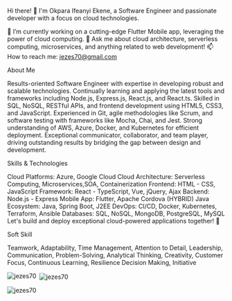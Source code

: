 Hi there! 👋
I'm Okpara Ifeanyi Ekene, a Software Engineer and passionate developer with a focus on cloud technologies.

🔭 I’m currently working on a cutting-edge Flutter Mobile app, leveraging the power of cloud computing.
💬 Ask me about cloud architecture, serverless computing, microservices, and anything related to web development!
📫 How to reach me: jezes70@gmail.com

About Me

Results-oriented Software Engineer with expertise in developing robust and scalable technologies. 
Continually learning and applying the latest tools and frameworks including Node.js, Express.js, React.js, and React.ts. 
Skilled in SQL, NoSQL, RESTful APIs, and frontend development using HTML5, CSS3, and JavaScript.
Experienced in Git, agile methodologies like Scrum, and software testing with frameworks like Mocha, Chai, and Jest. 
Strong understanding of AWS, Azure, Docker, and Kubernetes for efficient deployment. 
Exceptional communicator, collaborator, and team player, driving outstanding results by bridging the gap between design and development.

Skills & Technologies

Cloud Platforms: Azure, Google Cloud
Cloud Architecture: Serverless Computing, Microservices,SOA, Containerization
Frontend: HTML - CSS, JavaScript
Framework: React - TypeScript, Vue, jQuery, Ajax
Backend: Node.js - Express
Mobile App: Flutter, Apache Cordova (HYBRID)
Java Ecosystem: Java, Spring Boot, J2EE
DevOps: CI/CD, Docker, Kubernetes, Terraform, Ansible
Databases: SQL, NoSQL, MongoDB, PostgreSQL, MySQL
Let's build and deploy exceptional cloud-powered applications together! 🚀

Soft Skill 

Teamwork, Adaptability, Time Management, Attention to Detail, Leadership, Communication, Problem-Solving, Analytical Thinking, Creativity, Customer Focus, Continuous Learning, Resilience Decision Making, Initiative


<p><img align="left" src="https://github-readme-stats.vercel.app/api/top-langs?username=jezes70&show_icons=true&locale=en&layout=compact" alt="jezes70" /></p>

<p>&nbsp;<img align="center" src="https://github-readme-stats.vercel.app/api?username=jezes70&show_icons=true&locale=en" alt="jezes70" /></p>

<p><img align="center" src="https://github-readme-streak-stats.herokuapp.com/?user=**jezes70**&" alt="jezes70" /></p>

